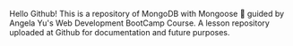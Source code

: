 Hello Github! This is a repository of MongoDB with Mongoose 🍃 guided by Angela Yu's Web Development BootCamp Course. A lesson repository uploaded at Github for documentation and future purposes. 